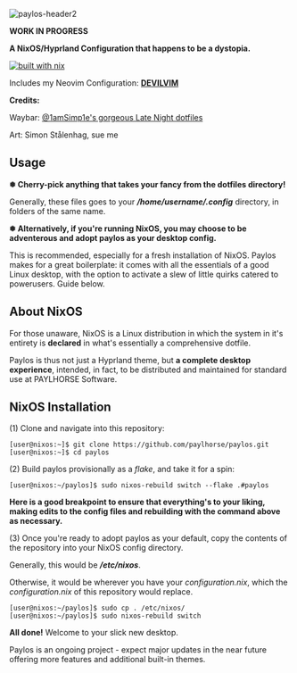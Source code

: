 ![paylos-header2](https://github.com/paylhorse/paylos/assets/74363924/bf211d6e-f5fe-40ce-8de9-d1eb9cfa3e91)

**WORK IN PROGRESS**

**A NixOS/Hyprland Configuration that happens to be a dystopia.**

[![built with nix](https://builtwithnix.org/badge.svg)](https://builtwithnix.org)

Includes my Neovim Configuration: [**DEVILVIM**](https://github.com/paylhorse/paylos/tree/main/dotfiles/nvim)

**Credits:**

Waybar: [@1amSimp1e's gorgeous Late Night dotfiles](https://github.com/1amSimp1e/dots/tree/late-night-%F0%9F%8C%83)

Art: Simon Stålenhag, sue me

## Usage

**❅ Cherry-pick anything that takes your fancy from the dotfiles directory!**

Generally, these files goes to your ***/home/username/.config*** directory, in folders of the same name.

**❅ Alternatively, if you're running NixOS, you may choose to be adventerous and adopt paylos as your desktop config.**

This is recommended, especially for a fresh installation of NixOS. Paylos makes for a great boilerplate: it comes with all the essentials of a good Linux desktop, with the option to activate a slew of little quirks catered to powerusers. Guide below.

## About NixOS

For those unaware, NixOS is a Linux distribution in which the system in it's entirety is **declared** in what's essentially a comprehensive dotfile.

Paylos is thus not just a Hyprland theme, but **a complete desktop experience**, intended, in fact, to be distributed and maintained for standard use at PAYLHORSE Software. 

## NixOS Installation
(1) Clone and navigate into this repository:
```console
[user@nixos:~]$ git clone https://github.com/paylhorse/paylos.git
[user@nixos:~]$ cd paylos
```
(2) Build paylos provisionally as a *flake*, and take it for a spin:
```console
[user@nixos:~/paylos]$ sudo nixos-rebuild switch --flake .#paylos
```
**Here is a good breakpoint to ensure that everything's to your liking, making edits to the config files and rebuilding with the command above as necessary.**

(3) Once you're ready to adopt paylos as your default, copy the contents of the repository into your NixOS config directory.

Generally, this would be ***/etc/nixos***.

Otherwise, it would be wherever you have your *configuration.nix*, which the *configuration.nix* of this repository would replace.
```console
[user@nixos:~/paylos]$ sudo cp . /etc/nixos/
[user@nixos:~/paylos]$ sudo nixos-rebuild switch
```
**All done!** Welcome to your slick new desktop.

Paylos is an ongoing project - expect major updates in the near future offering more features and additional built-in themes.

